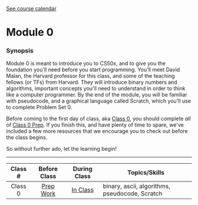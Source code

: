 [See course calendar](../)

# Module 0

### Synopsis
Module 0 is meant to introduce you to CS50x, and to give you the foundation you'll need before you start programming. You'll meet David Malan, the Harvard professor for this class, and some of the teaching fellows (or TFs) from Harvard. They will introduce binary numbers and algorithms, important concepts you'll need to understand in order to think like a computer programmer. By the end of the module, you will be familiar with pseudocode, and a graphical language called Scratch, which you'll use to complete Problem Set 0. 

Before coming to the first day of class, aka [Class 0](./class0), you should complete *all* of [Class 0 Prep](./class0-prep). If you finish this, and have plenty of time to spare, we've included a few more resources that we encourage you to check out before the class begins.

So without further ado, let the learning begin!

***

Class # | Before Class | During Class | Topics/Skills
:--------:|:------------:|:------------:|-----------------------|
Class 0 | [Prep Work](./materials/class0-prep) | [In Class](./materials/class0) | binary, ascii, algorithms, pseudocode, Scratch


